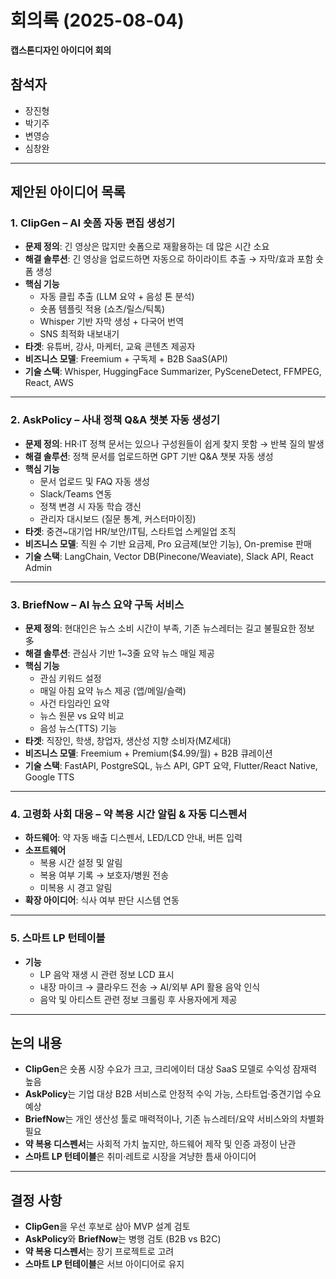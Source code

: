 # 회의록 (2025-08-04)  
**캡스톤디자인 아이디어 회의**

## 참석자
- 장진형
- 박기주
- 변영승
- 심창완

---

## 제안된 아이디어 목록

### 1. ClipGen – **AI 숏폼 자동 편집 생성기**
- **문제 정의**: 긴 영상은 많지만 숏폼으로 재활용하는 데 많은 시간 소요  
- **해결 솔루션**: 긴 영상을 업로드하면 자동으로 하이라이트 추출 → 자막/효과 포함 숏폼 생성  
- **핵심 기능**
  - 자동 클립 추출 (LLM 요약 + 음성 톤 분석)
  - 숏폼 템플릿 적용 (쇼츠/릴스/틱톡)
  - Whisper 기반 자막 생성 + 다국어 번역
  - SNS 최적화 내보내기
- **타겟**: 유튜버, 강사, 마케터, 교육 콘텐츠 제공자  
- **비즈니스 모델**: Freemium + 구독제 + B2B SaaS(API)  
- **기술 스택**: Whisper, HuggingFace Summarizer, PySceneDetect, FFMPEG, React, AWS  

---

### 2. AskPolicy – **사내 정책 Q&A 챗봇 자동 생성기**
- **문제 정의**: HR·IT 정책 문서는 있으나 구성원들이 쉽게 찾지 못함 → 반복 질의 발생  
- **해결 솔루션**: 정책 문서를 업로드하면 GPT 기반 Q&A 챗봇 자동 생성  
- **핵심 기능**
  - 문서 업로드 및 FAQ 자동 생성
  - Slack/Teams 연동
  - 정책 변경 시 자동 학습 갱신
  - 관리자 대시보드 (질문 통계, 커스터마이징)  
- **타겟**: 중견~대기업 HR/보안/IT팀, 스타트업 스케일업 조직  
- **비즈니스 모델**: 직원 수 기반 요금제, Pro 요금제(보안 기능), On-premise 판매  
- **기술 스택**: LangChain, Vector DB(Pinecone/Weaviate), Slack API, React Admin  

---

### 3. BriefNow – **AI 뉴스 요약 구독 서비스**
- **문제 정의**: 현대인은 뉴스 소비 시간이 부족, 기존 뉴스레터는 길고 불필요한 정보 多  
- **해결 솔루션**: 관심사 기반 1~3줄 요약 뉴스 매일 제공  
- **핵심 기능**
  - 관심 키워드 설정
  - 매일 아침 요약 뉴스 제공 (앱/메일/슬랙)
  - 사건 타임라인 요약
  - 뉴스 원문 vs 요약 비교
  - 음성 뉴스(TTS) 기능  
- **타겟**: 직장인, 학생, 창업자, 생산성 지향 소비자(MZ세대)  
- **비즈니스 모델**: Freemium + Premium($4.99/월) + B2B 큐레이션  
- **기술 스택**: FastAPI, PostgreSQL, 뉴스 API, GPT 요약, Flutter/React Native, Google TTS  

---

### 4. 고령화 사회 대응 – 약 복용 시간 알림 & 자동 디스펜서
- **하드웨어**: 약 자동 배출 디스펜서, LED/LCD 안내, 버튼 입력  
- **소프트웨어**
  - 복용 시간 설정 및 알림
  - 복용 여부 기록 → 보호자/병원 전송
  - 미복용 시 경고 알림  
- **확장 아이디어**: 식사 여부 판단 시스템 연동  

---

### 5. 스마트 LP 턴테이블
- **기능**
  - LP 음악 재생 시 관련 정보 LCD 표시
  - 내장 마이크 → 클라우드 전송 → AI/외부 API 활용 음악 인식
  - 음악 및 아티스트 관련 정보 크롤링 후 사용자에게 제공  

---

## 논의 내용
- **ClipGen**은 숏폼 시장 수요가 크고, 크리에이터 대상 SaaS 모델로 수익성 잠재력 높음  
- **AskPolicy**는 기업 대상 B2B 서비스로 안정적 수익 가능, 스타트업·중견기업 수요 예상  
- **BriefNow**는 개인 생산성 툴로 매력적이나, 기존 뉴스레터/요약 서비스와의 차별화 필요  
- **약 복용 디스펜서**는 사회적 가치 높지만, 하드웨어 제작 및 인증 과정이 난관  
- **스마트 LP 턴테이블**은 취미·레트로 시장을 겨냥한 틈새 아이디어  

---

## 결정 사항
- **ClipGen**을 우선 후보로 삼아 MVP 설계 검토  
- **AskPolicy**와 **BriefNow**는 병행 검토 (B2B vs B2C)  
- **약 복용 디스펜서**는 장기 프로젝트로 고려  
- **스마트 LP 턴테이블**은 서브 아이디어로 유지 
